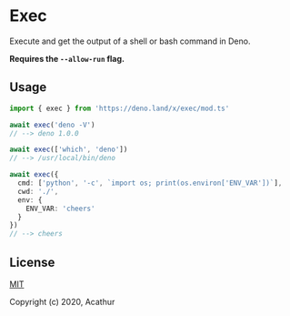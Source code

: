 # Exec

Execute and get the output of a shell or bash command in Deno.

**Requires the `--allow-run` flag.**

## Usage

```ts
import { exec } from 'https://deno.land/x/exec/mod.ts'

await exec('deno -V')
// --> deno 1.0.0

await exec(['which', 'deno'])
// --> /usr/local/bin/deno

await exec({
  cmd: ['python', '-c', `import os; print(os.environ['ENV_VAR'])`],
  cwd: './',
  env: {
    ENV_VAR: 'cheers'
  }
})
// --> cheers
```

## License

[MIT](https://github.com/Acathur/exec/blob/master/LICENSE)

Copyright (c) 2020, Acathur
